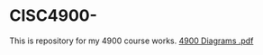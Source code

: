# CISC4900-
This is repository for my 4900 course works.
[4900 Diagrams .pdf](https://github.com/Taqit2000/CISC4900-/files/14475235/4900.Diagrams.pdf)
